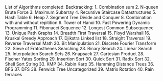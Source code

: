 List of Algorithms completed:
Backtracking:
	1. Combination sum
	2. N-queen
Brute Force
	3. Maximum Subarray
	4. Recursive Staircase
Datastructures
	5. Hash Table
	6. Heap
	7. Segment Tree
Divide and Conquer
	8. Combination with and without repitition
	9. Tower of Hanoi
	10. Fast Powering
Dynamic Programming
	11. Fibonacci Sequence
	12. Longest Common Subsequence
	13. Unique Path
Graphs
	14. Breadth First Traversal
	15. Floyd Warshall
	16. Kruskal
Greedy Approach
	17. Djikstra
Linked list
	18. Straight Traversal
	19. Reverse Traversal
Math
	20. Bit Manipulation
	21. Discrete Fourier Transform
	22.  Sieve of Eratosthenes
Searching
	23. Binary Search
	24. Linear Search
	25. Interpolation Search
Sets
	26. Knapsack
	27. Cartesian Product
	28. Fischer Yates
Sorting
	29. Insertion Sort
	30. Quick Sort
	31. Radix Sort
	32. Shell Sort
String
	33. KMP
	34. Rabin Karp
	35. Hamming Distance
Trees
	36. BFS
	37. DFS
	38. Fenwick Tree
Uncategorized
	39. Matrix Rotation
	40. Rain terraces	
